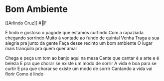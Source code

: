 # Bom Ambiente
[[Arlindo Cruz]] #🎼️F 

É lindo e gostoso o pagode que estamos curtindo
Com a rapaziada chegando sorrindo
Muito à vontade ao fundo de quintal
Venha
Traga a sua alegria pra junto da gente
Faça desse recinto um bom ambiente
O lugar mais tranqüilo pra quem quer amar
  

Chega e peça um tom ao banjo aqui na mesa
Cante que cantar é a arte e é beleza
E pra que chorar se existe um modo de sorrir
A vida é boa para se curtir
E pra que chorar se existe um modo de sorrir
Cantando a vida vai florir
Como é lindo